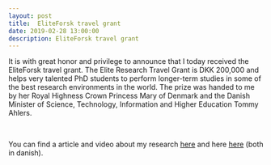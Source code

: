 ```yaml
---
layout: post
title:  EliteForsk travel grant
date: 2019-02-28 13:00:00
description: EliteForsk travel grant
---
```

It is with great honor and privilege to announce that I today received the EliteForsk travel grant. The Elite Research Travel Grant is DKK 200,000 and helps very talented PhD students to perform longer-term studies in some of the best research environments in the world. The prize was handed to me by her Royal Highness Crown Princess Mary of Denmark and the Danish Minister of Science, Technology, Information and Higher Education Tommy Ahlers.

<div class="img_row">
    <img class="col one left" src="{{ site.baseurl }}/assets/img/eliteforsk2019.png" alt="" title="example image"/>
    <img class="col two last" src="{{ site.baseurl }}/assets/img/eliteforsk2019_group.jpeg" alt="" title="example image"/>
</div>

You can find a article and video about my research [here](https://www.sdu.dk/da/om_sdu/fakulteterne/teknik/nyt_fra_det_tekniske_fakultet/forskerudviklerrobotinsekt) and here [here](https://ufm.dk/forskning-og-innovation/forskningsformidling/eliteforsk/prismodtagere/prismodtagere-2019/eliteforsk-rejsestipendierne-2019/mathias-thor) (both in danish).
